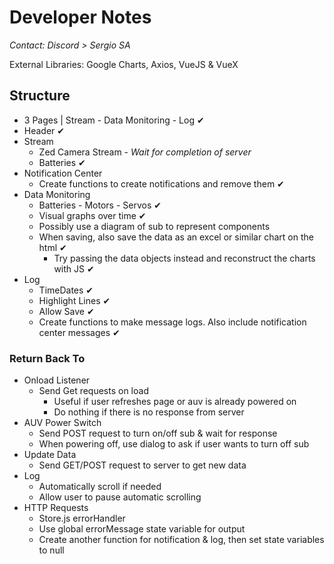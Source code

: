 # Developer Notes

_Contact: Discord > Sergio SA_

External Libraries: Google Charts, Axios, VueJS & VueX

## Structure

- 3 Pages | Stream - Data Monitoring - Log ✔
- Header ✔
- Stream
  - Zed Camera Stream - _Wait for completion of server_
  - Batteries ✔
- Notification Center
  - Create functions to create notifications and remove them ✔
- Data Monitoring
  - Batteries - Motors - Servos ✔
  - Visual graphs over time ✔
  - Possibly use a diagram of sub to represent components
  - When saving, also save the data as an excel or similar chart on the html ✔
    - Try passing the data objects instead and reconstruct the charts with JS ✔
- Log
  - TimeDates ✔
  - Highlight Lines ✔
  - Allow Save ✔
  - Create functions to make message logs. Also include notification center messages ✔

### Return Back To

- Onload Listener 
  - Send Get requests on load
    - Useful if user refreshes page or auv is already powered on
    - Do nothing if there is no response from server
- AUV Power Switch
    - Send POST request to turn on/off sub & wait for response
    - When powering off, use dialog to ask if user wants to turn off sub
- Update Data
  - Send GET/POST request to server to get new data
- Log
  - Automatically scroll if needed
  - Allow user to pause automatic scrolling
- HTTP Requests
  - Store.js errorHandler
  - Use global errorMessage state variable for output
  - Create another function for notification & log, then set state variables to null